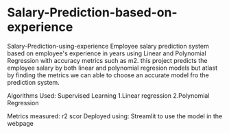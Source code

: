 # Salary-Prediction-based-on-experience
Salary-Prediction-using-experience
Employee salary prediction system based on employee's experience in years using Linear and Polynomial Regression with accuracy metrics such as m2. this project predicts the employee salary by both linear and polynomial regresion models but atlast by finding the metrics we can able to choose an accurate model fro the prediction system.

Algorithms Used:
Supervised Learning 1.Linear regression 2.Polynomial Regression

Metrics measured:
r2 scor
Deployed using:
 Streamlit to use the model in the webpage
